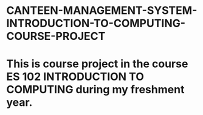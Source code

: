 # CANTEEN-MANAGEMENT-SYSTEM-INTRODUCTION-TO-COMPUTING-COURSE-PROJECT
# This is course project in the course ES 102 INTRODUCTION TO COMPUTING during my freshment year.
